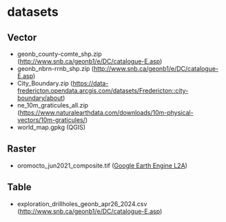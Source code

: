 # datasets

## Vector
- geonb_county-comte_shp.zip (http://www.snb.ca/geonb1/e/DC/catalogue-E.asp)
- geonb_nbrn-rrnb_shp.zip (http://www.snb.ca/geonb1/e/DC/catalogue-E.asp)
- City_Boundary.zip (https://data-fredericton.opendata.arcgis.com/datasets/Fredericton::city-boundary/about)
- ne_10m_graticules_all.zip (https://www.naturalearthdata.com/downloads/10m-physical-vectors/10m-graticules/)
- world_map.gpkg (QGIS)

## Raster
- oromocto_jun2021_composite.tif ([Google Earth Engine L2A](https://developers.google.com/earth-engine/datasets/catalog/COPERNICUS_S2_SR_HARMONIZED))

## Table
- exploration_drillholes_geonb_apr26_2024.csv (http://www.snb.ca/geonb1/e/DC/catalogue-E.asp)
